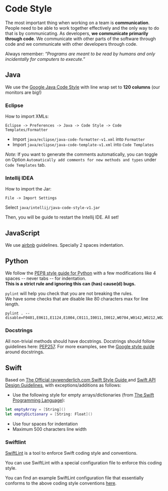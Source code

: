 # Code Style

The most important thing when working on a team is **communication**. People need to be able to work together effectively and the only way to do that is by communicating. As developers, **we communicate primarily through code**. We communicate with other parts of the software through code and we communicate with other developers through code.

Always remember:  *“Programs are meant to be read by humans and only incidentally for computers to execute.”*

## Java

We use the [Google Java Code Style](https://google.github.io/styleguide/javaguide.html) with line wrap set to **120 columns** (our monitors are big!)

### Eclipse


How to import XMLs:

	Eclipse -> Preferences -> Java -> Code Style -> Code Templates/Formatter

- Import `java/eclipse/java-code-formatter-v1.xml` into `Formatter`
- Import `java/eclipse/java-code-template-v1.xml` into `Code Templates`

*Note:* If you want to generate the comments automatically, you can toggle on Option `Automatically add comments for new methods and types` under `Code Templates` tab.

### Intellij IDEA

How to import the Jar:

	File -> Import Settings
  Select `java/intellij/java-code-style-v1.jar`

Then, you will be guide to restart the Intellij IDE. All set!

## JavaScript

We use [airbnb](https://github.com/airbnb/javascript) guidelines. Specially 2 spaces indentation.

## Python

We follow the [PEP8 style guide for Python](http://www.python.org/dev/peps/pep-0008/) with a few modifications like 4 spaces -- never tabs -- for indentation.  
**This is a strict rule and ignoring this can (has) cause(d) bugs.**

`pylint` will help you check that you are not breaking the rules.  
We have some checks that are disable like 80 characters max for line length.

```none
pylint . --disable=F0401,E0611,E1124,E1004,C0111,I0011,I0012,W0704,W0142,W0212,W0232,W0613,W0702,R0201,W0614,R0914,R0912,R0915,R0913,R0903,R0904,R0801,C0301
```

### Docstrings

All non-trivial methods should have docstrings. Docstrings should follow guidelines here: [PEP257](http://www.python.org/dev/peps/pep-0257/). For more examples, see the [Google style guide](http://google-styleguide.googlecode.com/svn/trunk/pyguide.html?showone=Comments#Comments) around docstrings.

## Swift

Based on [The Official raywenderlich.com Swift Style Guide ](https://github.com/raywenderlich/swift-style-guide)
and [Swift API Design Guidelines](https://swift.org/documentation/api-design-guidelines/),
with exceptions/additions as follows:
* Use the following style for empty arrays/dictionaries (from [The Swift Programming Language](https://developer.apple.com/library/content/documentation/Swift/Conceptual/Swift_Programming_Language/GuidedTour.html#//apple_ref/doc/uid/TP40014097-CH2-ID461l)):

```swift
let emptyArray = [String]()
let emptyDictionary = [String: Float]()
```

* Use four spaces for indentation
* Maximum 500 characters line width

### Swiftlint

[SwiftLint](https://github.com/realm/SwiftLint) is a tool to enforce Swift coding style and conventions.

You can use SwiftLint with a special configuration file to enforce this coding style.

You can find an example SwiftLint configuration file that essentially conforms to the above coding style conventions
[here](https://github.com/IBM-Swift/Package-Builder/blob/master/.swiftlint.yml).

